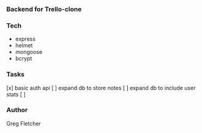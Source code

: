 ### Backend for Trello-clone

### Tech

- express
- helmet
- mongoose
- bcrypt

### Tasks

[x] basic auth api
[ ] expand db to store notes
[ ] expand db to include user stats
[ ]

### Author

Greg Fletcher
